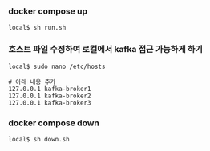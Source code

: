 ### docker compose up
```
local$ sh run.sh
```

### 호스트 파일 수정하여 로컬에서 kafka 접근 가능하게 하기
```
local$ sudo nano /etc/hosts

# 아래 내용 추가
127.0.0.1 kafka-broker1
127.0.0.1 kafka-broker2
127.0.0.1 kafka-broker3
```

### docker compose down
```
local$ sh down.sh
```